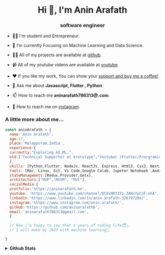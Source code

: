 <h1 align="center">Hi 👋, I'm Anin Arafath</h1><h3 align="center">software engineer</h3>
	

- 👨‍💻 I'm student and Entrepreneur.

- 🌱 I’m currently Focusing on Machine Learning and Data Science.

- 👨‍💻 All of my projects are available at [github](https://github.com/aninarafath6?tab=repositories).

- 📹 All of my youtube videos are available at [youtube](https://www.youtube.com/channel/UCdxNRY27z-3AWxYpCnF-ohA).

- ❤️ If  you like my work, You can show your [support and buy me a coffee!](https://www.buymeacoffee.com/aninarafath)

- 💬 Ask me about **Javascript, Flutter , Python**.

- 📫 How to reach me **aninarafath786313@.com**.

- 📲 How to reach me on [instagram](https://www.instagram.com/anin.arafath/).






### A little more about me...  

```javascript
const aninArafath = {
  name:'Anin Arafath',
  age:17,
  place:'Malappuram,India',
  experience:{
  currently:"Exploring AI,ML.",
  old:["Technical Supporter at brototype","Youtuber (Flutter/Prorgraming)","Software developer at INCOM" ],
  },
  skills: [Python,Flutter, NodeJs, ReactJs, Express, Html5, Css3, NextJs, TailwindCss],
  tools: [Mac, Linux, Git, Vs Code,Google Colab, Jupeter Notebook ,Android Studio, GitHub,],
  stateManagemets:[Redux,Provider,Getx],
  architecturs:["MVP","MVVM", "MVC"],
  socialMedia:{
  protfolio:'https://aninarafath.me',
  youtube: 'https://www.youtube.com/channel/UCdxNRY27z-3AWxYpCnF-ohA',
  linkedin:'https://www.linkedin.com/in/anin-arafath-32679720a/',
  instagram:'https://www.instagram.com/anin.arafath/',
  gitHub:'https://github.com/aninarafath6',
  email:'aninarafath786313@gmail.com',
  }
  
  // Now i'm happy to say that 4 years of coding life😇🥰.
  // I will make my 2023 with machine learning🤖.

}
```


<details>
<summary>
  <b>Github Stats</b>
</summary>
<p align="center"><img src="https://media.giphy.com/media/QaMcXSekUWx7aogAUr/giphy.gif" width="60" /><b>Git profile Trophies</b></h4></p><br>
<img align="right" src="https://github-readme-stats.vercel.app/api?username=aninarafath6&show_icons=true&locale=en&theme=gruvbox" alt="ovi" width="410" />
<img src="https://github-profile-trophy.vercel.app/?username=aninarafath6&theme=gruvbox"/>

	

</details>




	

	

